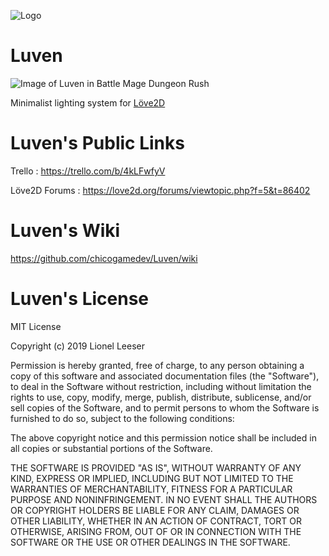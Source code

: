 ![Logo](https://trello-attachments.s3.amazonaws.com/5c62603f5b806120c3c217de/5c62fa9f44ac736dfc066527/72e30acbb61a10f09d371727f2c2a515/Luven.PNG)

# Luven
![Image of Luven in Battle Mage Dungeon Rush](https://trello-attachments.s3.amazonaws.com/5c62603f5b806120c3c217de/5c62fa9f44ac736dfc066527/75e221b27cc2abad5fad7b36a3a78725/BMDR_ScreenShot_for_Luven.png)

Minimalist lighting system for [Löve2D](https://love2d.org/)

# Luven's Public Links
Trello : https://trello.com/b/4kLFwfyV

Löve2D Forums : https://love2d.org/forums/viewtopic.php?f=5&t=86402

# Luven's Wiki
https://github.com/chicogamedev/Luven/wiki

# Luven's License
MIT License

Copyright (c) 2019 Lionel Leeser

Permission is hereby granted, free of charge, to any person obtaining a copy
of this software and associated documentation files (the "Software"), to deal
in the Software without restriction, including without limitation the rights
to use, copy, modify, merge, publish, distribute, sublicense, and/or sell
copies of the Software, and to permit persons to whom the Software is
furnished to do so, subject to the following conditions:

The above copyright notice and this permission notice shall be included in all
copies or substantial portions of the Software.

THE SOFTWARE IS PROVIDED "AS IS", WITHOUT WARRANTY OF ANY KIND, EXPRESS OR
IMPLIED, INCLUDING BUT NOT LIMITED TO THE WARRANTIES OF MERCHANTABILITY,
FITNESS FOR A PARTICULAR PURPOSE AND NONINFRINGEMENT. IN NO EVENT SHALL THE
AUTHORS OR COPYRIGHT HOLDERS BE LIABLE FOR ANY CLAIM, DAMAGES OR OTHER
LIABILITY, WHETHER IN AN ACTION OF CONTRACT, TORT OR OTHERWISE, ARISING FROM,
OUT OF OR IN CONNECTION WITH THE SOFTWARE OR THE USE OR OTHER DEALINGS IN THE
SOFTWARE.
